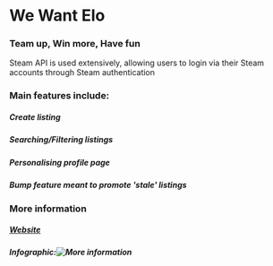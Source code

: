 # We Want Elo

### Team up, Win more, Have fun

Steam API is used extensively, allowing users to login via their Steam accounts through Steam authentication
### Main features include: 
##### Create listing
##### Searching/Filtering listings
##### Personalising profile page
##### Bump feature meant to promote 'stale' listings

### More information
##### [Website](http://we-want-elo.herokuapp.com)
##### Infographic:![More information](https://i.imgur.com/3d1dgbe.png)
